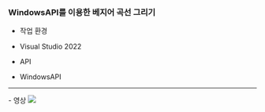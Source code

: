 ### WindowsAPI를 이용한 베지어 곡선 그리기

- 작업 환경
-   Visual Studio 2022

- API
-   WindowsAPI

<hr>
- 영상
<img src="https://github.com/user-attachments/assets/7932e147-b1cb-48c0-ab90-50fdfdd4c05f">
